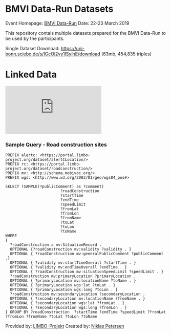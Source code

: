 # BMVI Data-Run Datasets
Event Homepage: [BMVI Data-Run](https://www.bmvi.de/SharedDocs/DE/Termine-mFUND/bmvi-data-run.html)
Date: 22-23 March 2019

This repository contais multiple datasets prepared for the BMVI Data-Run to be used by the participants. 

Single Dataset Download: https://uni-bonn.sciebo.de/s/IGcOi2vy1lSyihE/download (63mb, 454,835 triples)

# Linked Data
![alt text](https://uni-bonn.sciebo.de/index.php/apps/files_sharing/ajax/publicpreview.php?x=1920&y=644&a=true&file=extended_lod_cloud.png&t=K7gmxdrRBIvwsFN&scalingup=0)

### Sample Query - Road construction sites

```sparql
PREFIX alertc: <https://portal.limbo-project.org/dataset/alertCLocation/>
PREFIX rc: <https://portal.limbo-project.org/dataset/roadconstruction/>
PREFIX mv: <http://schema.mobivoc.org/>
PREFIX wgs: <http://www.w3.org/2003/01/geo/wgs84_pos#> 

SELECT (SAMPLE(?publicComment) as ?comment)
                        ?roadConstruction
                        ?startTime
                        ?endTime
                        ?speedLimit
                        ?fromLat
                        ?fromLon
                        ?fromName
                        ?toLat
                        ?toLon
                        ?toName
WHERE 
{ 
  ?roadConstruction a mv:SituationRecord .
  OPTIONAL {?roadConstruction mv:validity ?validity . } 
  OPTIONAL { ?roadConstruction mv:generalPublicComment ?publicComment .}
  OPTIONAL { ?validity mv:startTimeOverall ?startTime . }
  OPTIONAL { ?validity mv:endTimeOverall ?endTime . }
  OPTIONAL { ?roadConstruction mv:situationSpeedLimit ?speedLimit . }
  ?roadConstruction mv:primaryLocation ?primaryLocation .
  OPTIONAL { ?primaryLocation mv:locationName ?toName . }
  OPTIONAL { ?primaryLocation wgs:lat ?toLat . }
  OPTIONAL { ?primaryLocation wgs:long ?toLon . }
  ?roadConstruction mv:secondaryLocation ?secondaryLocation .
  OPTIONAL { ?secondaryLocation mv:locationName ?fromName . }
  OPTIONAL { ?secondaryLocation wgs:lat ?fromLat . }
  OPTIONAL { ?secondaryLocation wgs:long ?fromLon . }
} GROUP BY ?roadConstruction  ?startTime ?endTime ?speedLimit ?fromLat ?fromLon ?fromName ?toLat ?toLon ?toName
```


Provided by: [LIMBO-Projekt](https://www.limbo-project.org/)
Created by: [Niklas Petersen](http://np00.github.io/)